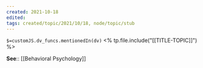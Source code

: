 ```yaml
---
created: 2021-10-18
edited: 
tags: created/topic/2021/10/18, node/topic/stub
---
```

`$=customJS.dv_funcs.mentionedIn(dv)`
<% tp.file.include("[[TITLE-TOPIC]]") %>


**See**:: [[Behavioral Psychology]]
